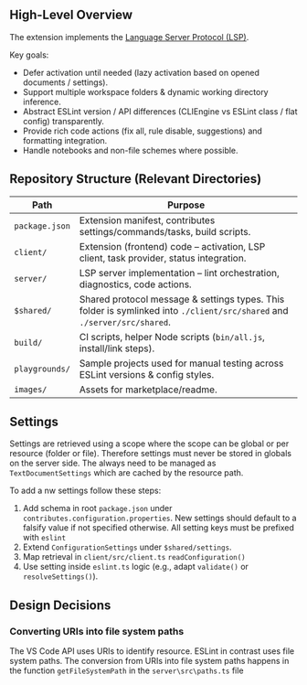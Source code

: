## High-Level Overview

The extension implements the [Language Server Protocol (LSP)](https://microsoft.github.io/language-server-protocol/).

Key goals:
* Defer activation until needed (lazy activation based on opened documents / settings).
* Support multiple workspace folders & dynamic working directory inference.
* Abstract ESLint version / API differences (CLIEngine vs ESLint class / flat config) transparently.
* Provide rich code actions (fix all, rule disable, suggestions) and formatting integration.
* Handle notebooks and non-file schemes where possible.


## Repository Structure (Relevant Directories)

| Path | Purpose |
|------|---------|
| `package.json` | Extension manifest, contributes settings/commands/tasks, build scripts. |
| `client/` | Extension (frontend) code – activation, LSP client, task provider, status integration. |
| `server/` | LSP server implementation – lint orchestration, diagnostics, code actions. |
| `$shared/` | Shared protocol message & settings types. This folder is symlinked into `./client/src/shared` and `./server/src/shared`. |
| `build/` | CI scripts, helper Node scripts (`bin/all.js`, install/link steps). |
| `playgrounds/` | Sample projects used for manual testing across ESLint versions & config styles. |
| `images/` | Assets for marketplace/readme. |

## Settings

Settings are retrieved using a scope where the scope can be global or per resource (folder or file). Therefore settings must never be stored in globals on the server side. The always need to be managed as `TextDocumentSettings` which are cached by the resource path.

To add a nw settings follow these steps:

1. Add schema in root `package.json` under `contributes.configuration.properties`. New settings should default to a falsify value if not specified otherwise. All setting keys must be prefixed with `eslint`
2. Extend `ConfigurationSettings` under `$shared/settings`.
3. Map retrieval in `client/src/client.ts` `readConfiguration()`
4. Use setting inside `eslint.ts` logic (e.g., adapt `validate()` or `resolveSettings()`).

## Design Decisions

### Converting URIs into file system paths

The VS Code API uses URIs to identify resource. ESLint in contrast uses file system paths. The conversion from URIs into file system paths happens in the function `getFileSystemPath` in the `server\src\paths.ts` file